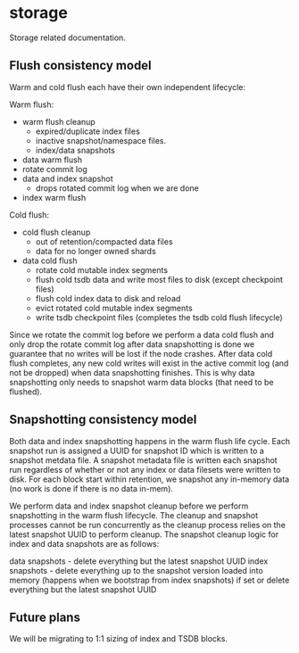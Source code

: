 # storage

Storage related documentation.

## Flush consistency model

Warm and cold flush each have their own independent lifecycle:

Warm flush:
  - warm flush cleanup
    - expired/duplicate index files
    - inactive snapshot/namespace files.
    - index/data snapshots
  - data warm flush
  - rotate commit log
  - data and index snapshot
    - drops rotated commit log when we are done
  - index warm flush

Cold flush:
  - cold flush cleanup
    - out of retention/compacted data files
    - data for no longer owned shards
  - data cold flush
    - rotate cold mutable index segments
    - flush cold tsdb data and write most files to disk (except checkpoint files)
    - flush cold index data to disk and reload
    - evict rotated cold mutable index segments
    - write tsdb checkpoint files (completes the tsdb cold flush lifecycle)

Since we rotate the commit log before we perform a data cold flush and only drop the rotate commit log after data snapshotting is done we guarantee that no writes will be lost if the node crashes. After data cold flush completes, any new cold writes will exist in the active commit log (and not be dropped) when data snapshotting finishes. This is why data snapshotting only needs to snapshot warm data blocks (that need to be flushed).

## Snapshotting consistency model

Both data and index snapshotting happens in the warm flush life cycle. Each snapshot run is assigned a UUID for snapshot ID which is written to a snapshot metdata file. A snapshot metadata file is written each snapshot run regardless of whether or not any index or data filesets were written to disk. For each block start within retention, we snapshot any in-memory data (no work is done if there is no data in-mem).

We perform data and index snapshot cleanup before we perform snapshotting in the warm flush lifecycle. The cleanup and snapshot processes cannot be run concurrently as the cleanup process relies on the latest snapshot UUID to perform cleanup. The snapshot cleanup logic for index and data snapshots are as follows:

data snapshots - delete everything but the latest snapshot UUID
index snapshots - delete everything up to the snapshot version loaded into memory (happens when we bootstrap from index snapshots) if set or delete everything but the latest snapshot UUID

## Future plans

We will be migrating to 1:1 sizing of index and TSDB blocks.

